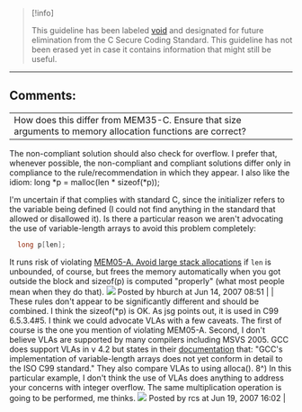 > [!info]  
>
> This guideline has been labeled [void](https://wiki.sei.cmu.edu//confluence/label/seccode/void) and designated for future elimination from the C Secure Coding Standard. This guideline has not been erased yet in case it contains information that might still be useful.

------------------------------------------------------------------------
[](https://www.securecoding.cert.org/confluence/display/seccode/VOID+All+threads+must+exit+before+returning+or+exiting+from+a+main+program?showChildren=false&showComments=false) [](https://www.securecoding.cert.org/confluence/display/seccode/99.+The+Void?showChildren=false&showComments=false) [](https://www.securecoding.cert.org/confluence/display/seccode/VOID+Always+check+for+errors+when+using+threads?showChildren=false&showComments=false)
## Comments:

|  |
| ----|
| How does this differ from MEM35-C. Ensure that size arguments to memory allocation functions are correct?
The non-compliant solution should also check for overflow.  I prefer that, whenever possible, the non-compliant and compliant solutions differ only in compliance to the rule/recommendation in which they appear.
I also like the idiom:
  long *p = malloc(len * sizeof(*p));

I'm uncertain if that complies with standard C, since the initializer refers to the variable being defined (I could not find anything in the standard that allowed or disallowed it).
Is there a particular reason we aren't advocating the use of variable-length arrays to avoid this problem completely:
``` java
  long p[len];
```
It runs risk of violating [MEM05-A. Avoid large stack allocations](/confluence/pages/createpage.action?spaceKey=c&title=MEM05-A.+Avoid+large+stack+allocations) if `len` is unbounded, of course, but frees the memory automatically when you got outside the block and sizeof(p) is computed "properly" (what most people mean when they do that).
![](images/icons/contenttypes/comment_16.png) Posted by hburch at Jun 14, 2007 08:51
\| \|
These rules don't appear to be significantly different and should be combined.
I think the sizeof(\*p) is OK. As jsg points out, it is used in C99 6.5.3.4#5.
I think we could advocate VLAs with a few caveats. The first of course is the one you mention of violating MEM05-A. Second, I don't believe VLAs are supported by many compilers including MSVS 2005. GCC does support VLAs in v 4.2 but states in their [documentation](http://gcc.gnu.org/onlinedocs/gcc-4.2.0/gcc/Variable-Length.html#Variable-Length) that: "GCC's implementation of variable-length arrays does not yet conform in detail to the ISO C99 standard." They also compare VLAs to using alloca(). 8^)
In this particular example, I don't think the use of VLAs does anything to address your concerns with integer overflow. The same multiplication operation is going to be performed, me thinks.
![](images/icons/contenttypes/comment_16.png) Posted by rcs at Jun 19, 2007 16:02
\|
